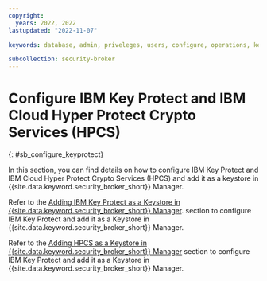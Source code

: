 ```yaml
---
copyright:
  years: 2022, 2022
lastupdated: "2022-11-07"

keywords: database, admin, priveleges, users, configure, operations, keyprotect

subcollection: security-broker
---
```


# Configure IBM Key Protect and IBM Cloud Hyper Protect Crypto Services (HPCS)
{: #sb_configure_keyprotect}

In this section, you can find details on how to configure IBM Key Protect and IBM Cloud Hyper Protect Crypto Services (HPCS) and add it as a keystore in {{site.data.keyword.security_broker_short}} Manager.

Refer to the [Adding IBM Key Protect as a Keystore in {{site.data.keyword.security_broker_short}} Manager](/docs/security-broker?topic=security-broker-sb_ibm_keyprotect). section to configure IBM Key Protect and add it as a Keystore in {{site.data.keyword.security_broker_short}} Manager.

Refer to the [Adding HPCS as a Keystore in {{site.data.keyword.security_broker_short}} Manager](/docs/security-broker?topic=security-broker-sb_hpcs) section to configure IBM Key Protect and add it as a Keystore in {{site.data.keyword.security_broker_short}} Manager.

